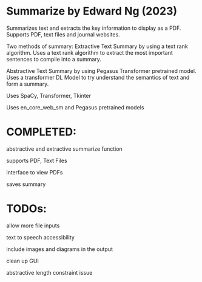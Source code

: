 # Summarize by Edward Ng (2023)

Summarizes text and extracts the key information to display as a PDF. Supports PDF, text files and journal websites.

Two methods of summary:
  Extractive Text Summary by using a text rank algorithm. Uses a text rank algorithm to extract the most important sentences to compile into a summary.
  
  Abstractive Text Summary by using Pegasus Transformer pretrained model. Uses a transformer DL Model to try understand the semantics of text and form a summary.
  
  

Uses SpaCy, Transformer, Tkinter

Uses en_core_web_sm and Pegasus pretrained models

# COMPLETED:
abstractive and extractive summarize function

supports PDF, Text Files

interface to view PDFs

saves summary

# TODOs:
 allow more file inputs
 
 text to speech accessibility
 
 include images and diagrams in the output
 
 clean up GUI
 
 abstractive length constraint issue
 
